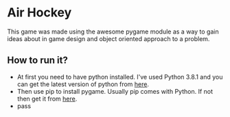 # Air Hockey

This game was made using the awesome pygame module as a way to gain ideas about in game design and object oriented approach to a problem.

## How to run it?

- At first you need to have python installed. I've used Python 3.8.1 and you can get the latest version of python from [here](https://www.python.org/downloads/).
- Then use pip to install pygame. Usually pip comes with Python. If not then get it from [here](https://pypi.org/project/pip/).
- pass
